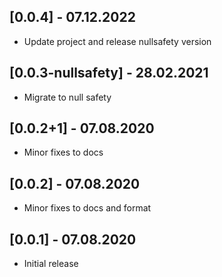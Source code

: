 ## [0.0.4] - 07.12.2022

* Update project and release nullsafety version

## [0.0.3-nullsafety] - 28.02.2021

* Migrate to null safety

## [0.0.2+1] - 07.08.2020

* Minor fixes to docs

## [0.0.2] - 07.08.2020

* Minor fixes to docs and format

## [0.0.1] - 07.08.2020

* Initial release
